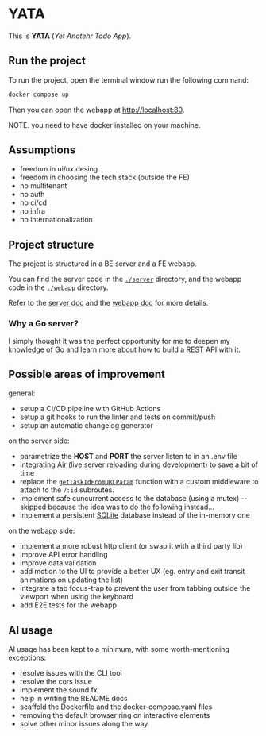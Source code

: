 # YATA

This is **YATA** (_Yet Anotehr Todo App_).

## Run the project

To run the project, open the terminal window run the following command:

```sh
docker compose up
```

Then you can open the webapp at [http://localhost:80](http://localhost:80).

NOTE. you need to have docker installed on your machine.

## Assumptions

- freedom in ui/ux desing
- freedom in choosing the tech stack (outside the FE)
- no multitenant
- no auth
- no ci/cd
- no infra
- no internationalization

## Project structure

The project is structured in a BE server and a FE webapp.

You can find the server code in the [`./server`](./server) directory, and the webapp code in the [`./webapp`](./webapp) directory.

Refer to the [server doc](./server/README.md) and the [webapp doc](./webapp/README.md) for more details.

### Why a Go server?

I simply thought it was the perfect opportunity for me to deepen my knowledge of Go and learn more about how to build a REST API with it.

## Possible areas of improvement

general:

- setup a CI/CD pipeline with GitHub Actions
- setup a git hooks to run the linter and tests on commit/push
- setup an automatic changelog generator

on the server side:

- parametrize the **HOST** and **PORT** the server listen to in an .env file
- integrating [Air](https://github.com/air-verse/air) (live server reloading during development) to save a bit of time
- replace the [`getTaskIdFromURLParam`](./internal/api/tasks_handler.go) function with a custom middleware to attach to the `/:id` subroutes.
- implement safe cuncurrent access to the database (using a mutex) -- skipped because the idea was to do the following instead...
- implement a persistent [SQLite](https://www.sqlite.org/index.html) database instead of the in-memory one

on the webapp side:

- implement a more robust http client (or swap it with a third party lib)
- improve API error handling
- improve data validation
- add motion to the UI to provide a better UX (eg. entry and exit transit animations on updating the list)
- integrate a tab focus-trap to prevent the user from tabbing outside the viewport when using the keyboard
- add E2E tests for the webapp

## AI usage

AI usage has been kept to a minimum, with some worth-mentioning exceptions:

- resolve issues with the CLI tool
- resolve the cors issue
- implement the sound fx
- help in writing the README docs
- scaffold the Dockerfile and the docker-compose.yaml files
- removing the default browser ring on interactive elements
- solve other minor issues along the way
